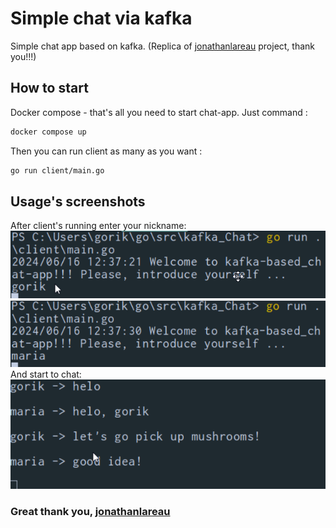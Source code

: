 # Simple chat via kafka

Simple chat app based on kafka. (Replica of [jonathanlareau](https://github.com/jonathanlareau/kafka-chat) project, thank you!!!)

## How to start
Docker compose - that's all you need to start chat-app. Just command :
```bash
docker compose up
```
Then you can run client as many as you want :
```bash
go run client/main.go
```

## Usage's screenshots

After client's running enter your nickname:
![](./images/img.png)
![](./images/img_1.png)
And start to chat:
![](./images/img_3.png)

### Great thank you, [**jonathanlareau**](https://github.com/jonathanlareau/kafka-chat)



